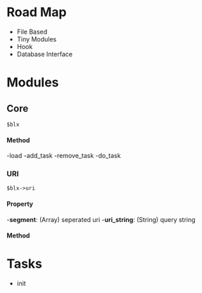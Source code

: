 # Road Map

- File Based
- Tiny Modules
- Hook
- Database Interface

# Modules

## Core

    $blx

#### Method

-load
-add_task
-remove_task
-do_task

### URI

    $blx->uri

#### Property

-**segment**: (Array) seperated uri
-**uri_string**: (String) query string

#### Method

# Tasks

- init